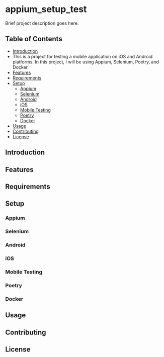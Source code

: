 # appium_setup_test

Brief project description goes here.

## Table of Contents

- [Introduction](#introduction)
- This is a project for testing a mobile application on iOS and Android platforms. In this project, I will be using Appium, Selenium, Poetry, and Docker.
- [Features](#features)
- [Requirements](#requirements)
- [Setup](#setup)
  - [Appium](#appium)
  - [Selenium](#selenium)
  - [Android](#android)
  - [iOS](#ios)
  - [Mobile Testing](#mobile-testing)
  - [Poetry](#poetry)
  - [Docker](#docker)
- [Usage](#usage)
- [Contributing](#contributing)
- [License](#license)

## Introduction



## Features



## Requirements


## Setup



### Appium



### Selenium



### Android



### iOS


### Mobile Testing



### Poetry


### Docker


## Usage


## Contributing


## License


